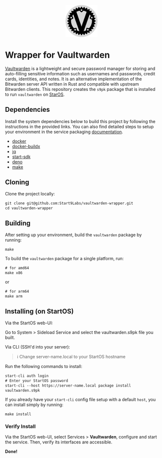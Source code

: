 <p align="center">
  <img src="icon.png" alt="Project Logo" width="21%">
</p>

# Wrapper for Vaultwarden

[Vaultwarden](https://github.com/dani-garcia/vaultwarden) is a lightweight and secure password manager for storing and auto-filling sensitive information such as usernames and passwords, credit cards, identities, and notes. It is an alternative implementation of the Bitwarden server API written in Rust and compatible with upstream Bitwarden clients. This repository creates the `s9pk` package that is installed to run `vaultwarden` on [StarOS](https://github.com/Start9Labs/start-os/).

## Dependencies

Install the system dependencies below to build this project by following the instructions in the provided links. You can also find detailed steps to setup your environment in the service packaging [documentation](https://github.com/Start9Labs/service-pipeline#development-environment).

- [docker](https://docs.docker.com/get-docker)
- [docker-buildx](https://docs.docker.com/buildx/working-with-buildx/)
- [jq](https://stedolan.github.io/jq/)
- [start-sdk](https://github.com/Start9Labs/start-os/blob/sdk/backend/install-sdk.sh)
- [deno](https://deno.land/#installation)
- [make](https://www.gnu.org/software/make/)

## Cloning

Clone the project locally:

```
git clone git@github.com:Start9Labs/vaultwarden-wrapper.git
cd vaultwarden-wrapper
```

## Building

After setting up your environment, build the `vaultwarden` package by running:

```
make
```

To build the `vaultwarden` package for a single platform, run:

```
# for amd64
make x86
```

or

```
# for arm64
make arm
```

## Installing (on StartOS)

Via the StartOS web-UI:

Go to System > Sideload Service and select the vaultwarden.s9pk file you built.

Via CLI (SSH'd into your server):

> :information_source: Change server-name.local to your StartOS hostname

Run the following commands to install:

```
start-cli auth login
# Enter your StartOS password
start-cli --host https://server-name.local package install vaultwarden.s9pk
```

If you already have your `start-cli` config file setup with a default `host`,
you can install simply by running:

```
make install
```

### Verify Install

Via the StartOS web-UI, select Services > **Vaultwarden**, configure and start the service. Then, verify its interfaces are accessible.

**Done!**

